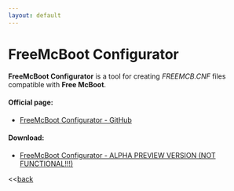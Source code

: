 ```yaml
---
layout: default
---
```


# FreeMcBoot Configurator

**FreeMcBoot Configurator** is a tool for creating _FREEMCB.CNF_ files compatible with **Free McBoot**.

#### Official page:

* [FreeMcBoot Configurator - GitHub](https://github.com/AxionDrak/FreeMCBootConfigurator)

#### Download:

* [FreeMcBoot Configurator - ALPHA PREVIEW VERSION (NOT FUNCTIONAL!!!)](https://github.com/AxionDrak/FreeMCBootConfigurator/releases/tag/0.0.1.0)

<<[back](./)
